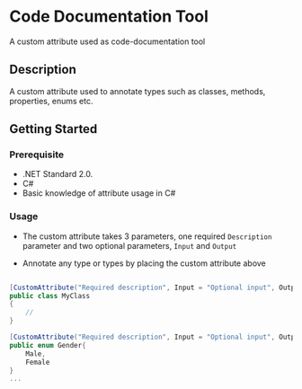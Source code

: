 # Code Documentation Tool

A custom attribute used as code-documentation tool 

## Description

A custom attribute used to annotate types such as classes, methods, properties, enums etc. 


## Getting Started

### Prerequisite

* .NET Standard 2.0.
* C#
* Basic knowledge of attribute usage in C#

### Usage

* The custom attribute takes 3 parameters, one required ``Description`` parameter and two optional parameters, ``Input`` and ``Output``

* Annotate any type or types by placing the custom attribute above

```csharp

[CustomAttribute("Required description", Input = "Optional input", Output = "Optional output")]
public class MyClass 
{
	//
}

[CustomAttribute("Required description", Input = "Optional input", Output = "Optional output")]
public enum Gender{
	Male,
	Female
}
...

```